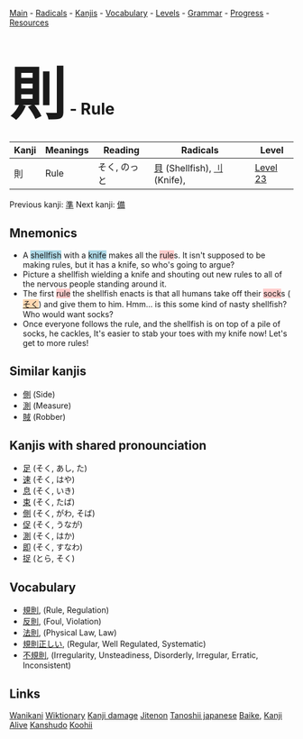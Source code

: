 <style> bigfont {font-size: 100px}</style>
[Main](../README.md) -
[Radicals](../radicals.md) -
[Kanjis](../kanjis.md) -
[Vocabulary](../vocabulary.md) -
[Levels](../levels.md) -
[Grammar](../grammar.md) - 
[Progress](../progress.md) -
[Resources](../resources.md)
# <bigfont> 則</bigfont> - Rule 

| Kanji | Meanings | Reading | Radicals | Level |
| --- | --- | --- | --- | --- |
| 則 | Rule | そく, のっと | [貝](../radicals/貝.md) (Shellfish), [刂](../radicals/刂.md) (Knife),  | [Level 23](../levels/wk_level23.md) |

Previous kanji: [準](準.md) Next kanji: [備](備.md) 

## Mnemonics
 * A <span style="background-color:#ADD8E6"> shellfish</span> with a <span style="background-color:#ADD8E6"> knife</span> makes all the <span style="background-color:#ffcccb"> rule</span>s. It isn't supposed to be making rules, but it has a knife, so who's going to argue?
* Picture a shellfish wielding a knife and shouting out new rules to all of the nervous people standing around it.
* The first <span style="background-color:#ffcccb"> rule</span> the shellfish enacts is that all humans take off their <span style="background-color:#ffcccb"> sock</span>s (<span style="background-color:#fed8b1"> [そく](https://jisho.org/search/そく)</span>) and give them to him. Hmm... is this some kind of nasty shellfish? Who would want socks?
* Once everyone follows the rule, and the shellfish is on top of a pile of socks, he cackles, It's easier to stab your toes with my knife now! Let's get to more rules!


## Similar kanjis
 * [側](側.md) (Side)
* [測](測.md) (Measure)
* [賊](賊.md) (Robber)



## Kanjis with shared pronounciation
 * [足](足.md) (そく, あし, た)
* [速](速.md) (そく, はや)
* [息](息.md) (そく, いき)
* [束](束.md) (そく, たば)
* [側](側.md) (そく, がわ, そば)
* [促](促.md) (そく, うなが)
* [測](測.md) (そく, はか)
* [即](即.md) (そく, すなわ)
* [捉](捉.md) (とら, そく)



## Vocabulary
 * [規則](../vocabulary/則.md), (Rule, Regulation)
* [反則](../vocabulary/則.md), (Foul, Violation)
* [法則](../vocabulary/則.md), (Physical Law, Law)
* [規則正しい](../vocabulary/則.md), (Regular, Well Regulated, Systematic)
* [不規則](../vocabulary/則.md), (Irregularity, Unsteadiness, Disorderly, Irregular, Erratic, Inconsistent)




## Links 


[Wanikani](https://www.wanikani.com/kanji/則)
[Wiktionary](https://en.wiktionary.org/wiki/則)
[Kanji damage](http://www.kanjidamage.com/kanji/search?utf8=✓&q=則)
[Jitenon](https://jitenon.com/kanji/則)
[Tanoshii japanese](https://www.tanoshiijapanese.com/dictionary/kanji.cfm?k=則)
[Baike](https://baike.baidu.com/item/則),
[Kanji Alive](https://app.kanjialive.com/則)
[Kanshudo](https://www.kanshudo.com/searchmn?q=則)
[Koohii](https://kanji.koohii.com/study/kanji/則)
